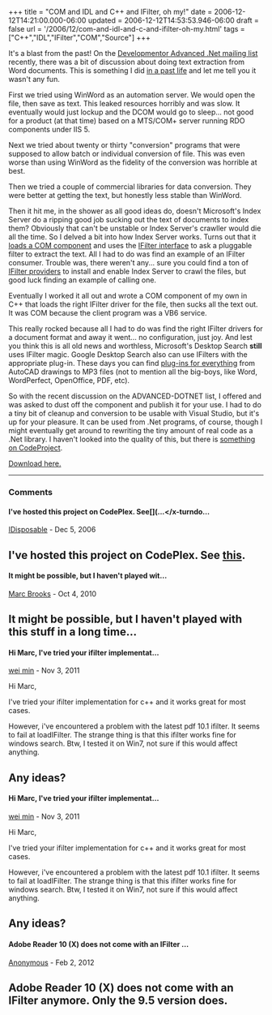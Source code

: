 +++
title = "COM and IDL and C++ and IFilter, oh my!"
date = 2006-12-12T14:21:00.000-06:00
updated = 2006-12-12T14:53:53.946-06:00
draft = false
url = '/2006/12/com-and-idl-and-c-and-ifilter-oh-my.html'
tags = ["C++","IDL","IFilter","COM","Source"]
+++

It's a blast from the past! On the [Developmentor Advanced .Net mailing list](http://discuss.develop.com/advanced-dotnet.html) recently, there was a bit of discussion about doing text extraction from Word documents. This is something I did [in a past life](http://www.sendouts.net) and let me tell you it wasn't any fun.

First we tried using WinWord as an automation server. We would open the file, then save as text. This leaked resources horribly and was slow. It eventually would just lockup and the DCOM would go to sleep... not good for a product (at that time) based on a MTS/COM+ server running RDO components under IIS 5.

Next we tried about twenty or thirty "conversion" programs that were supposed to allow batch or individual conversion of file. This was even worse than using WinWord as the fidelity of the conversion was horrible at best.

Then we tried a couple of commercial libraries for data conversion. They were better at getting the text, but honestly less stable than WinWord.

Then it hit me, in the shower as all good ideas do, doesn't Microsoft's Index Server do a ripping good job sucking out the text of documents to index them? Obviously that can't be unstable or Index Server's crawller would die all the time. So I delved a bit into how Index Server works. Turns out that it [loads a COM component](http://msdn2.microsoft.com/en-us/library/ms692488.aspx) and uses the [IFilter interface](http://msdn2.microsoft.com/en-us/library/ms691105.aspx) to ask a pluggable filter to extract the text. All I had to do was find an example of an IFilter consumer. Trouble was, there weren't any... sure you could find a ton of [IFilter providers](http://msdn2.microsoft.com/en-us/library/ms692571.aspx) to install and enable Index Server to crawl the files, but good luck finding an example of calling one.

Eventually I worked it all out and wrote a COM component of my own in C++ that loads the right IFilter driver for the file, then sucks all the text out. It was COM because the client program was a VB6 service.

This really rocked because all I had to do was find the right IFilter drivers for a document format and away it went... no configuration, just joy. And lest you think this is all old news and worthless, Microsoft's Desktop Search **still** uses IFilter magic. Google Desktop Search also can use IFilters with the appropriate plug-in. These days you can find [plug-ins for everything](http://www.ifilter.org/) from AutoCAD drawings to MP3 files (not to mention all the big-boys, like Word, WordPerfect, OpenOffice, PDF, etc).

So with the recent discussion on the ADVANCED-DOTNET list, I offered and was asked to dust off the component and publish it for your use. I had to do a tiny bit of cleanup and conversion to be usable with Visual Studio, but it's up for your pleasure. It can be used from .Net programs, of course, though I might eventually get around to rewriting the tiny amount of real code as a .Net library. I haven't looked into the quality of this, but there is [something on CodeProject](http://www.codeproject.com/csharp/IFilter.asp).

[Download here.](http://idisposable.googlepages.com/downloads)

---

### Comments

#### I've hosted this project on CodePlex. See[](...</x-turndo…

[IDisposable](https://www.blogger.com/profile/02275315449689041289 "noreply@blogger.com") - <time datetime="2006-12-29T02:41:00.000-06:00">Dec 5, 2006</time>

I've hosted this project on CodePlex. See [this](http://musingmarc.blogspot.com/2006/12/ifilter-text-extracter-now-hosted-on.html).
---

#### It might be possible, but I haven't played wit…


[Marc Brooks]( "noreply@blogger.com") - <time datetime="2010-10-07T21:41:08.000-05:00">Oct 4, 2010</time>

It might be possible, but I haven't played with this stuff in a long time...
---

#### Hi Marc, I've tried your ifilter implementat…


[wei min](https://www.blogger.com/profile/00522527175294915943 "noreply@blogger.com") - <time datetime="2011-11-16T21:39:37.228-06:00">Nov 3, 2011</time>

Hi Marc,  
  
I've tried your ifilter implementation for c++ and it works great for most cases.  
  
However, i've encountered a problem with the latest pdf 10.1 ifilter. It seems to fail at loadIFilter. The strange thing is that this ifilter works fine for windows search. Btw, I tested it on Win7, not sure if this would affect anything.  
  
Any ideas?
---

#### Hi Marc, I've tried your ifilter implementat…


[wei min](https://www.blogger.com/profile/00522527175294915943 "noreply@blogger.com") - <time datetime="2011-11-16T21:40:37.738-06:00">Nov 3, 2011</time>

Hi Marc,  
  
I've tried your ifilter implementation for c++ and it works great for most cases.  
  
However, i've encountered a problem with the latest pdf 10.1 ifilter. It seems to fail at loadIFilter. The strange thing is that this ifilter works fine for windows search. Btw, I tested it on Win7, not sure if this would affect anything.  
  
Any ideas?
---

#### Adobe Reader 10 (X) does not come with an IFilter …


[Anonymous](mailto:noreply@blogger.com) - <time datetime="2012-02-07T15:59:20.881-06:00">Feb 2, 2012</time>

Adobe Reader 10 (X) does not come with an IFilter anymore. Only the 9.5 version does.
---
